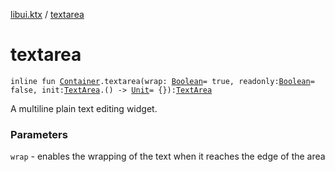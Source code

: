 [libui.ktx](index.md) / [textarea](./textarea.md)

# textarea

`inline fun `[`Container`](-container/index.md)`.textarea(wrap: `[`Boolean`](https://kotlinlang.org/api/latest/jvm/stdlib/kotlin/-boolean/index.html)` = true, readonly: `[`Boolean`](https://kotlinlang.org/api/latest/jvm/stdlib/kotlin/-boolean/index.html)` = false, init: `[`TextArea`](-text-area/index.md)`.() -> `[`Unit`](https://kotlinlang.org/api/latest/jvm/stdlib/kotlin/-unit/index.html)` = {}): `[`TextArea`](-text-area/index.md)

A multiline plain text editing widget.

### Parameters

`wrap` - enables the wrapping of the text when it reaches the edge of the area